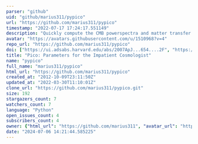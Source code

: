 ```yaml
---
parser: "github"
uid: "github/marius311/pypico"
url: "https://github.com/marius311/pypico"
timestamp: "2022-07-17 17:24:17.551149"
description: "Quickly compute the CMB powerspectra and matter transfer functions."
avatar: "https://avatars.githubusercontent.com/u/1510968?v=4"
repo_url: "https://github.com/marius311/pypico"
doi: ["https://ui.adsabs.harvard.edu/abs/2007ApJ...654....2F", "https://ui.adsabs.harvard.edu/abs/2013ascl.soft06011F/abstract"]
title: "Pico: Parameters for the Impatient Cosmologist"
name: "pypico"
full_name: "marius311/pypico"
html_url: "https://github.com/marius311/pypico"
created_at: "2012-10-09T23:11:50Z"
updated_at: "2022-03-30T11:10:01Z"
clone_url: "https://github.com/marius311/pypico.git"
size: 192
stargazers_count: 7
watchers_count: 7
language: "Python"
open_issues_count: 4
subscribers_count: 4
owner: {"html_url": "https://github.com/marius311", "avatar_url": "https://avatars.githubusercontent.com/u/1510968?v=4", "login": "marius311", "type": "User"}
date: "2024-07-06 14:21:44.585225"
---
```

